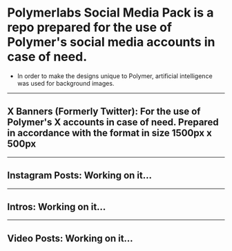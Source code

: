 # Polymerlabs Social Media Pack is a repo prepared for the use of Polymer's social media accounts in case of need.

* In order to make the designs unique to Polymer, artificial intelligence was used for background images.

-------------------------------------------------------------
X Banners (Formerly Twitter):
For the use of Polymer's X accounts in case of need.
Prepared in accordance with the format in size 1500px x 500px 
-------------------------------------------------------------

-------------------------------------------------------------
Instagram Posts:
Working on it...
-------------------------------------------------------------

-------------------------------------------------------------
Intros:
Working on it...
-------------------------------------------------------------

-------------------------------------------------------------
Video Posts:
Working on it...
-------------------------------------------------------------
